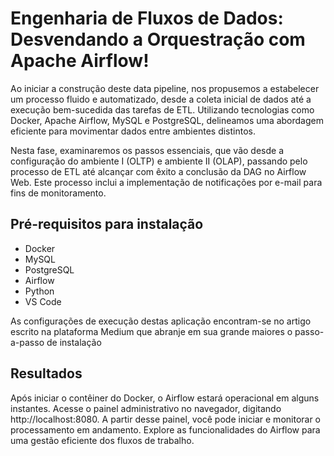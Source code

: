 # Engenharia de Fluxos de Dados: Desvendando a Orquestração com Apache Airflow!

Ao iniciar a construção deste data pipeline, nos propusemos a estabelecer um processo fluido e automatizado, desde a coleta inicial de dados até a execução bem-sucedida das tarefas de ETL. Utilizando tecnologias como Docker, Apache Airflow, MySQL e PostgreSQL, delineamos uma abordagem eficiente para movimentar dados entre ambientes distintos.

Nesta fase, examinaremos os passos essenciais, que vão desde a configuração do ambiente I (OLTP) e ambiente II (OLAP), passando pelo processo de ETL até alcançar com êxito a conclusão da DAG no Airflow Web. Este processo inclui a implementação de notificações por e-mail para fins de monitoramento.



## Pré-requisitos para instalação
- Docker
- MySQL
- PostgreSQL
- Airflow
- Python
- VS Code

As configurações de execução destas aplicação encontram-se no artigo escrito na plataforma Medium que abranje em sua grande maiores o passo-a-passo de instalação

## Resultados

Após iniciar o contêiner do Docker, o Airflow estará operacional em alguns instantes. Acesse o painel administrativo no navegador, digitando http://localhost:8080. A partir desse painel, você pode iniciar e monitorar o processamento em andamento. Explore as funcionalidades do Airflow para uma gestão eficiente dos fluxos de trabalho.












  
